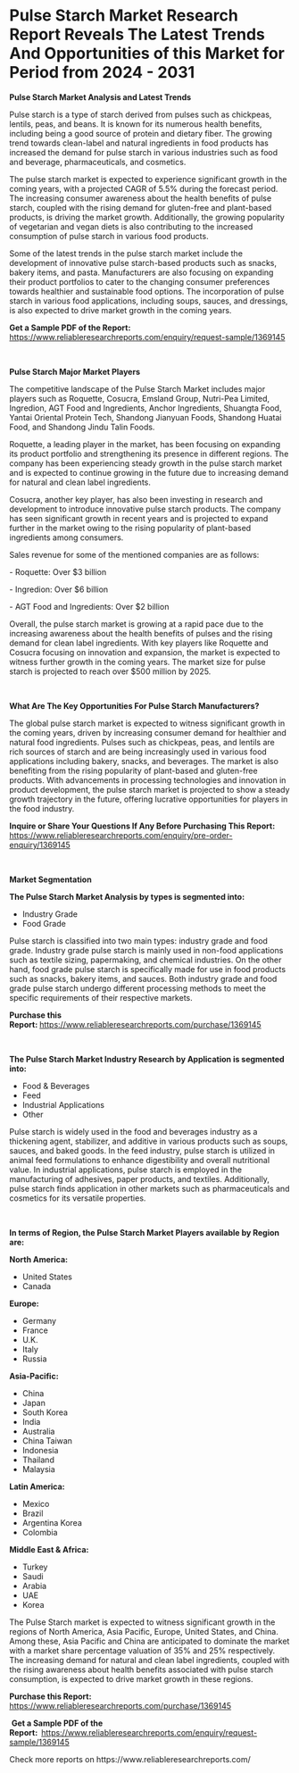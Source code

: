 <p><h1>Pulse Starch Market Research Report Reveals The Latest Trends And Opportunities of this Market for Period from 2024 - 2031</h1></p><p><strong>Pulse Starch Market Analysis and Latest Trends</strong></p>
<p><p>Pulse starch is a type of starch derived from pulses such as chickpeas, lentils, peas, and beans. It is known for its numerous health benefits, including being a good source of protein and dietary fiber. The growing trend towards clean-label and natural ingredients in food products has increased the demand for pulse starch in various industries such as food and beverage, pharmaceuticals, and cosmetics.</p><p>The pulse starch market is expected to experience significant growth in the coming years, with a projected CAGR of 5.5% during the forecast period. The increasing consumer awareness about the health benefits of pulse starch, coupled with the rising demand for gluten-free and plant-based products, is driving the market growth. Additionally, the growing popularity of vegetarian and vegan diets is also contributing to the increased consumption of pulse starch in various food products.</p><p>Some of the latest trends in the pulse starch market include the development of innovative pulse starch-based products such as snacks, bakery items, and pasta. Manufacturers are also focusing on expanding their product portfolios to cater to the changing consumer preferences towards healthier and sustainable food options. The incorporation of pulse starch in various food applications, including soups, sauces, and dressings, is also expected to drive market growth in the coming years.</p></p>
<p><strong>Get a Sample PDF of the Report:&nbsp;</strong> <a href="https://www.reliableresearchreports.com/enquiry/request-sample/1369145">https://www.reliableresearchreports.com/enquiry/request-sample/1369145</a></p>
<p>&nbsp;</p>
<p><strong>Pulse Starch Major Market Players</strong></p>
<p><p>The competitive landscape of the Pulse Starch Market includes major players such as Roquette, Cosucra, Emsland Group, Nutri-Pea Limited, Ingredion, AGT Food and Ingredients, Anchor Ingredients, Shuangta Food, Yantai Oriental Protein Tech, Shandong Jianyuan Foods, Shandong Huatai Food, and Shandong Jindu Talin Foods.</p><p>Roquette, a leading player in the market, has been focusing on expanding its product portfolio and strengthening its presence in different regions. The company has been experiencing steady growth in the pulse starch market and is expected to continue growing in the future due to increasing demand for natural and clean label ingredients.</p><p>Cosucra, another key player, has also been investing in research and development to introduce innovative pulse starch products. The company has seen significant growth in recent years and is projected to expand further in the market owing to the rising popularity of plant-based ingredients among consumers.</p><p>Sales revenue for some of the mentioned companies are as follows:</p><p>- Roquette: Over $3 billion</p><p>- Ingredion: Over $6 billion</p><p>- AGT Food and Ingredients: Over $2 billion</p><p>Overall, the pulse starch market is growing at a rapid pace due to the increasing awareness about the health benefits of pulses and the rising demand for clean label ingredients. With key players like Roquette and Cosucra focusing on innovation and expansion, the market is expected to witness further growth in the coming years. The market size for pulse starch is projected to reach over $500 million by 2025.</p></p>
<p>&nbsp;</p>
<p><strong>What Are The Key Opportunities For Pulse Starch Manufacturers?</strong></p>
<p><p>The global pulse starch market is expected to witness significant growth in the coming years, driven by increasing consumer demand for healthier and natural food ingredients. Pulses such as chickpeas, peas, and lentils are rich sources of starch and are being increasingly used in various food applications including bakery, snacks, and beverages. The market is also benefiting from the rising popularity of plant-based and gluten-free products. With advancements in processing technologies and innovation in product development, the pulse starch market is projected to show a steady growth trajectory in the future, offering lucrative opportunities for players in the food industry.</p></p>
<p><strong>Inquire or Share Your Questions If Any Before Purchasing This Report:</strong> <a href="https://www.reliableresearchreports.com/enquiry/pre-order-enquiry/1369145">https://www.reliableresearchreports.com/enquiry/pre-order-enquiry/1369145</a></p>
<p>&nbsp;</p>
<p><strong>Market Segmentation</strong></p>
<p><strong>The Pulse Starch Market Analysis by types is segmented into:</strong></p>
<p><ul><li>Industry Grade</li><li>Food Grade</li></ul></p>
<p><p>Pulse starch is classified into two main types: industry grade and food grade. Industry grade pulse starch is mainly used in non-food applications such as textile sizing, papermaking, and chemical industries. On the other hand, food grade pulse starch is specifically made for use in food products such as snacks, bakery items, and sauces. Both industry grade and food grade pulse starch undergo different processing methods to meet the specific requirements of their respective markets.</p></p>
<p><strong>Purchase this Report:&nbsp;</strong><a href="https://www.reliableresearchreports.com/purchase/1369145">https://www.reliableresearchreports.com/purchase/1369145</a></p>
<p>&nbsp;</p>
<p><strong>The Pulse Starch Market Industry Research by Application is segmented into:</strong></p>
<p><ul><li>Food & Beverages</li><li>Feed</li><li>Industrial Applications</li><li>Other</li></ul></p>
<p><p>Pulse starch is widely used in the food and beverages industry as a thickening agent, stabilizer, and additive in various products such as soups, sauces, and baked goods. In the feed industry, pulse starch is utilized in animal feed formulations to enhance digestibility and overall nutritional value. In industrial applications, pulse starch is employed in the manufacturing of adhesives, paper products, and textiles. Additionally, pulse starch finds application in other markets such as pharmaceuticals and cosmetics for its versatile properties.</p></p>
<p>&nbsp;</p>
<p><strong>In terms of Region, the Pulse Starch Market Players available by Region are:</strong></p>
<p>
    <p> <strong> North America: </strong>
        <ul>
            <li>United States</li>
            <li>Canada</li>
        </ul>
        </p> 
    <p> <strong> Europe: </strong>
        <ul>
            <li>Germany</li>
            <li>France</li>
            <li>U.K.</li>
            <li>Italy</li>
            <li>Russia</li>
        </ul>
        </p> 
    <p> <strong> Asia-Pacific: </strong>
        <ul>
            <li>China</li>
            <li>Japan</li>
            <li>South Korea</li>
            <li>India</li>
            <li>Australia</li>
            <li>China Taiwan</li>
            <li>Indonesia</li>
            <li>Thailand</li>
            <li>Malaysia</li>
        </ul>
        </p> 
    <p> <strong> Latin America: </strong>
        <ul>
            <li>Mexico</li>
            <li>Brazil</li>
            <li>Argentina Korea</li>
            <li>Colombia</li>
        </ul>
        </p> 
    <p> <strong> Middle East & Africa: </strong>
        <ul>
            <li>Turkey</li>
            <li>Saudi</li>
            <li>Arabia</li>
            <li>UAE</li>
            <li>Korea</li>
        </ul>
    </p>
    </p>
<p><p>The Pulse Starch market is expected to witness significant growth in the regions of North America, Asia Pacific, Europe, United States, and China. Among these, Asia Pacific and China are anticipated to dominate the market with a market share percentage valuation of 35% and 25% respectively. The increasing demand for natural and clean label ingredients, coupled with the rising awareness about health benefits associated with pulse starch consumption, is expected to drive market growth in these regions.</p></p>
<p><strong>Purchase this Report: </strong><a href="https://www.reliableresearchreports.com/purchase/1369145">https://www.reliableresearchreports.com/purchase/1369145</a></p>
<p>&nbsp;<strong>Get a Sample PDF of the Report:&nbsp;&nbsp;</strong><a href="https://www.reliableresearchreports.com/enquiry/request-sample/1369145">https://www.reliableresearchreports.com/enquiry/request-sample/1369145</a></p>
<p><strong></strong></p>
<p>Check more reports on https://www.reliableresearchreports.com/</p>